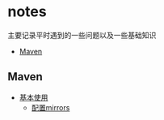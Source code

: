 # notes
主要记录平时遇到的一些问题以及一些基础知识

- [Maven](#maven)

## Maven
- [基本使用](Maven/maven_basicuse.md)
  - [配置mirrors](Maven/maven_basicuse.md#配置mirrors)

